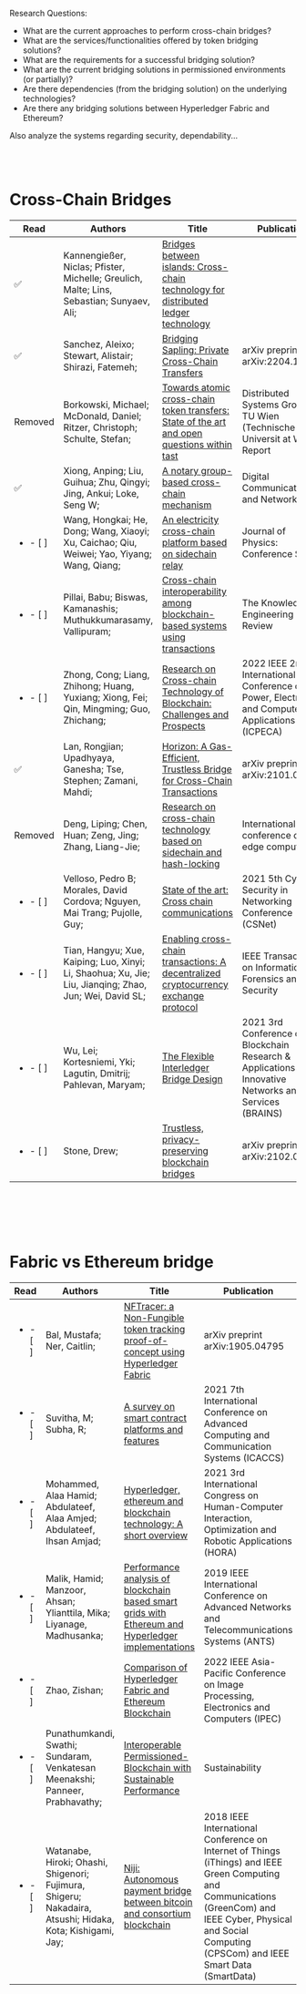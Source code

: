 Research Questions:
* What are the current approaches to perform cross-chain bridges?
* What are the services/functionalities offered by token bridging solutions?
* What are the requirements for a successful bridging solution?
* What are the current bridging solutions in permissioned environments (or partially)?
* Are there dependencies (from the bridging solution) on the underlying technologies?
* Are there any bridging solutions between Hyperledger Fabric and Ethereum?

Also analyze the systems regarding security, dependability...

<br></br>

# Cross-Chain Bridges

| Read | Authors                                                                                                | Title                                                                                                                                                                                                                                                                        | Publication                                                                                             | Pages     | Year | Publisher                  |
| --- | ------------------------------------------------------------------------------------------------------ | ---------------------------------------------------------------------------------------------------------------------------------------------------------------------------------------------------------------------------------------------------------------------------- | ------------------------------------------------------------------------------------------------------- | --------- | ---- | -------------------------- |
| :white_check_mark: | Kannengießer, Niclas; Pfister, Michelle; Greulich, Malte; Lins, Sebastian; Sunyaev, Ali;               | [Bridges between islands: Cross-chain technology for distributed ledger technology](https://www.researchgate.net/publication/335867834_Bridges_Between_Islands_Cross-Chain_Technology_for_Distributed_Ledger_Technology)                                                                                                                                      |                                                                                                         |           | 2020 |                            |
| :white_check_mark: | Sanchez, Aleixo; Stewart, Alistair; Shirazi, Fatemeh;                                                  | [Bridging Sapling: Private Cross-Chain Transfers](https://arxiv.org/abs/2204.10611)                                                                                                                                                                                          | arXiv preprint arXiv:2204.10611                                                                         |           | 2022 |                            |
| Removed | Borkowski, Michael; McDonald, Daniel; Ritzer, Christoph; Schulte, Stefan;                              | [Towards atomic cross-chain token transfers: State of the art and open questions within tast](http://www.infosys.tuwien.ac.at/tast/pub/tast-white-paper-1.pdf)                                                                                                               | Distributed Systems Group TU Wien (Technische Universit at Wien), Report                                |           | 2018 |                            |
| :white_check_mark: | Xiong, Anping; Liu, Guihua; Zhu, Qingyi; Jing, Ankui; Loke, Seng W;                                    | [A notary group-based cross-chain mechanism](https://www.sciencedirect.com/science/article/pii/S235286482200061X)                                                                                                                                                            | Digital Communications and Networks                                                                     |           | 2022 | Elsevier                   |
| <ul><li>- [ ] </li></ul> | Wang, Hongkai; He, Dong; Wang, Xiaoyi; Xu, Caichao; Qiu, Weiwei; Yao, Yiyang; Wang, Qiang;             | [An electricity cross-chain platform based on sidechain relay](https://www.researchgate.net/publication/345399859_An_Electricity_Cross-Chain_Platform_Based_on_Sidechain_Relay)                                                                                                                                      | Journal of Physics: Conference Series                                                                   | 012189    | 2020 | IOP Publishing             |
| <ul><li>- [ ] </li></ul> | Pillai, Babu; Biswas, Kamanashis; Muthukkumarasamy, Vallipuram;                                        | [Cross-chain interoperability among blockchain-based systems using transactions](https://www.cambridge.org/core/journals/knowledge-engineering-review/article/crosschain-interoperability-among-blockchainbased-systems-using-transactions/F411CF8796F08AFBEA09A3153A5F2183) | The Knowledge Engineering Review                                                                        |           | 2020 | Cambridge University Press |
| <ul><li>- [ ] </li></ul> | Zhong, Cong; Liang, Zhihong; Huang, Yuxiang; Xiong, Fei; Qin, Mingming; Guo, Zhichang;                 | [Research on Cross-chain Technology of Blockchain: Challenges and Prospects](https://ieeexplore.ieee.org/abstract/document/9719075/)                                                                                                                                         | 2022 IEEE 2nd International Conference on Power, Electronics and Computer Applications (ICPECA)         | 422-428   | 2022 | IEEE                       |
| :white_check_mark: | Lan, Rongjian; Upadhyaya, Ganesha; Tse, Stephen; Zamani, Mahdi;                                        | [Horizon: A Gas-Efficient, Trustless Bridge for Cross-Chain Transactions](https://arxiv.org/abs/2101.06000)                                                                                                                                                                  | arXiv preprint arXiv:2101.06000                                                                         |           | 2021 |                            |
| Removed | Deng, Liping; Chen, Huan; Zeng, Jing; Zhang, Liang-Jie;                                                | [Research on cross-chain technology based on sidechain and hash-locking](https://link.springer.com/chapter/10.1007/978-3-319-94340-4_12)                                                                                                                                     | International conference on edge computing                                                              | 144-151   | 2018 | Springer                   |
| <ul><li>- [ ] </li></ul> | Velloso, Pedro B; Morales, David Cordova; Nguyen, Mai Trang; Pujolle, Guy;                             | [State of the art: Cross chain communications](https://ieeexplore.ieee.org/abstract/document/9614274/)                                                                                                                                                                       | 2021 5th Cyber Security in Networking Conference (CSNet)                                                | 76-81     | 2021 | IEEE                       |
| <ul><li>- [ ] </li></ul> | Tian, Hangyu; Xue, Kaiping; Luo, Xinyi; Li, Shaohua; Xu, Jie; Liu, Jianqing; Zhao, Jun; Wei, David SL; | [Enabling cross-chain transactions: A decentralized cryptocurrency exchange protocol](https://ieeexplore.ieee.org/abstract/document/9478888/)                                                                                                                                | IEEE Transactions on Information Forensics and Security                                                 | 3928-3941 | 2021 | IEEE                       |
| <ul><li>- [ ] </li></ul> | Wu, Lei; Kortesniemi, Yki; Lagutin, Dmitrij; Pahlevan, Maryam;                                         | [The Flexible Interledger Bridge Design](https://ieeexplore.ieee.org/abstract/document/9569798/)                                                                                                                                                                             | 2021 3rd Conference on Blockchain Research & Applications for Innovative Networks and Services (BRAINS) | 69-72     | 2021 | IEEE                       |
| <ul><li>- [ ] </li></ul> | Stone, Drew;                                                                                           | [Trustless, privacy-preserving blockchain bridges](https://arxiv.org/abs/2102.04660)                                                                                                                                                                                         | arXiv preprint arXiv:2102.04660                                                                         |           | 2021 |                            |

<br></br>
<br></br>

# Fabric vs Ethereum bridge


| Read | Authors                                                                                                   | Title                                                                                                                                                       | Publication                                                                                                                                                                                                         | Pages     | Year | Publisher                                      |
| -- | --------------------------------------------------------------------------------------------------------- | ----------------------------------------------------------------------------------------------------------------------------------------------------------- | ------------------------------------------------------------------------------------------------------------------------------------------------------------------------------------------------------------------- | --------- | ---- | ---------------------------------------------- |
| <ul><li>- [ ] </li></ul> | Bal, Mustafa; Ner, Caitlin;                                                                               | [NFTracer: a Non-Fungible token tracking proof-of-concept using Hyperledger Fabric](https://arxiv.org/abs/1905.04795)                                       | arXiv preprint arXiv:1905.04795                                                                                                                                                                                     |           | 2019 |                                                |
| <ul><li>- [ ] </li></ul> | Suvitha, M; Subha, R;                                                                                     | [A survey on smart contract platforms and features](https://ieeexplore.ieee.org/abstract/document/9441970/)                                                 | 2021 7th International Conference on Advanced Computing and Communication Systems (ICACCS)                                                                                                                          | 1536-1539 | 2021 | IEEE                                           |
| <ul><li>- [ ] </li></ul> | Mohammed, Alaa Hamid; Abdulateef, Alaa Amjed; Abdulateef, Ihsan Amjad;                                    | [Hyperledger, ethereum and blockchain technology: A short overview](https://ieeexplore.ieee.org/abstract/document/9461294)                                  | 2021 3rd International Congress on Human-Computer Interaction, Optimization and Robotic Applications (HORA)                                                                                                         | 1-6       | 2021 | IEEE                                           |
| <ul><li>- [ ] </li></ul> | Malik, Hamid; Manzoor, Ahsan; Ylianttila, Mika; Liyanage, Madhusanka;                                     | [Performance analysis of blockchain based smart grids with Ethereum and Hyperledger implementations](https://ieeexplore.ieee.org/abstract/document/9118072) | 2019 IEEE International Conference on Advanced Networks and Telecommunications Systems (ANTS)                                                                                                                       | 1-5       | 2019 | IEEE                                           |
| <ul><li>- [ ] </li></ul> | Zhao, Zishan;                                                                                             | [Comparison of Hyperledger Fabric and Ethereum Blockchain](https://ieeexplore.ieee.org/abstract/document/9777292)                                           | 2022 IEEE Asia-Pacific Conference on Image Processing, Electronics and Computers (IPEC)                                                                                                                             | 584-587   | 2022 | IEEE                                           |
| <ul><li>- [ ] </li></ul> | Punathumkandi, Swathi; Sundaram, Venkatesan Meenakshi; Panneer, Prabhavathy;                              | [Interoperable Permissioned-Blockchain with Sustainable Performance](https://www.mdpi.com/2071-1050/13/20/11132)                                            | Sustainability                                                                                                                                                                                                      | 11132     | 2021 | Multidisciplinary Digital Publishing Institute |
| <ul><li>- [ ] </li></ul> | Watanabe, Hiroki; Ohashi, Shigenori; Fujimura, Shigeru; Nakadaira, Atsushi; Hidaka, Kota; Kishigami, Jay; | [Niji: Autonomous payment bridge between bitcoin and consortium blockchain](https://ieeexplore.ieee.org/abstract/document/8726731)                          | 2018 IEEE International Conference on Internet of Things (iThings) and IEEE Green Computing and Communications<br>(GreenCom) and IEEE Cyber, Physical and Social Computing (CPSCom) and IEEE Smart Data (SmartData) | 1448-1455 | 2018 | IEEE                                           |
